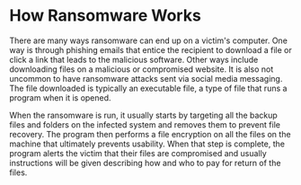 # How Ransomware Works

There are many ways ransomware can end up on a victim's computer.  One way is
through phishing emails that entice the recipient to download a file or click a
link that leads to the malicious software. Other ways include downloading files
on a malicious or compromised website. It is also not uncommon to have
ransomware attacks sent via social media messaging. The file downloaded is
typically an executable file, a type of file that runs a program when it is
opened. 

When the ransomware is run, it usually starts by targeting all the backup files
and folders on the infected system and removes them to prevent file recovery.
The program then performs a file encryption on all the files on the machine
that ultimately prevents usability. When that step is complete, the program
alerts the victim that their files are compromised and usually instructions
will be given describing how and who to pay for return of the files. 

<Ransomware-Simulation />
